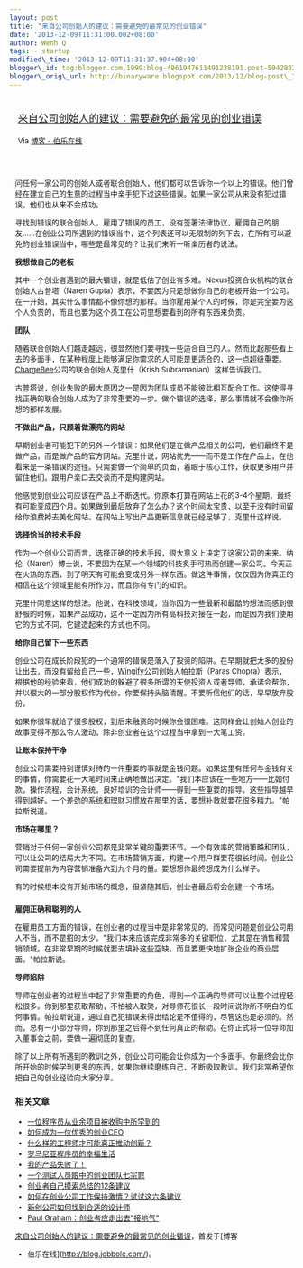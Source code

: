 ```yaml
--- 
layout: post 
title: "来自公司创始人的建议：需要避免的最常见的创业错误" 
date: '2013-12-09T11:31:00.002+08:00' 
author: Wenh Q
tags: - startup
modified\_time: '2013-12-09T11:31:37.904+08:00' 
blogger\_id: tag:blogger.com,1999:blog-4961947611491238191.post-5942882208205838268
blogger\_orig\_url: http://binaryware.blogspot.com/2013/12/blog-post\_7226.html
---
```

<div style="margin: 10px; padding: 5px;">

<div style="font-size: 18px;">

[来自公司创始人的建议：需要避免的最常见的创业错误](http://blog.jobbole.com/52825/)

</div>

<div style="font-size: 13px;">

Via [博客 - 伯乐在线](http://blog.jobbole.com/)

</div>

</div>

<div style="font-size: 13px; padding: 15px 0 10px 10px;">

<div dir="ltr">

问任何一家公司的创始人或者联合创始人，他们都可以告诉你一个以上的错误。他们曾经在建立自己的生意的过程当中亲手犯下过这些错误。如果一家公司从来没有犯过错误，他们也从来不会成功。

</div>

<div dir="ltr">

寻找到错误的联合创始人，雇用了错误的员工，没有签署法律协议，雇佣自己的朋友……在创业公司所遇到的错误当中，这个列表还可以无限制的列下去，在所有可以避免的创业错误当中，哪些是最常见的？让我们来听一听亲历者的说法。

</div>

<div dir="ltr">

**我想做自己的老板**

</div>

<div dir="ltr">

其中一个创业者遇到的最大错误，就是低估了创业有多难。Nexus投资合伙机构的联合创始人古普塔（Naren
Gupta）表示，不要因为只是想做你自己的老板开始一个公司。在一开始，其实什么事情都不像你想的那样。当你雇用某个人的时候，你是完全要为这个人负责的，而且也要为这个员工在公司里想要看到的所有东西来负责。

</div>

**团队**

<div dir="ltr">

随着联合创始人们越走越远，很显然他们要寻找一些适合自己的人。然而比起那些看上去的多面手，在某种程度上能够满足你需求的人可能是更适合的，这一点超级重要。[ChargeBee](https://www.chargebee.com/)公司的联合创始人克里什（Krish
Subramanian）这样告诉我们。

</div>

<div dir="ltr">

古普塔说，创业失败的最大原因之一是因为团队成员不能彼此相互配合工作。这使得寻找正确的联合创始人成为了非常重要的一步。做个错误的选择，那么事情就不会像你所想的那样发展。

</div>

<div dir="ltr">

**不做出产品，只顾着做漂亮的网站**

</div>

<div dir="ltr">

早期创业者可能犯下的另外一个错误：如果他们是在做产品相关的公司，他们最终不是做产品，而是做产品的官方网站。克里什说，网站优先——而不是工作在产品上，在他看来是一条错误的途径。只需要做一个简单的页面，着眼于核心工作，获取更多用户并留住他们。跟用户亲口去交谈而不是构建网站。

</div>

<div dir="ltr">

他感觉到创业公司应该在产品上不断迭代。你原本打算在网站上花的3-4个星期，最终有可能变成四个月。如果做到最后放弃了怎么办？这个时间太宝贵，以至于没有时间留给你浪费掉去美化网站。在网站上写出产品更新信息就已经足够了，克里什这样说。

</div>

<div dir="ltr">

**选择恰当的技术手段**

</div>

<div dir="ltr">

作为一个创业公司而言，选择正确的技术手段，很大意义上决定了这家公司的未来。纳伦（Naren）博士说，不要因为在某一个领域的科技炙手可热而创建一家公司。今天正在火热的东西，到了明天有可能会变成另外一样东西。做这件事情，仅仅因为你真正的相信在这个领域里能有所作为，而且你有专门的知识。

</div>

<div dir="ltr">

克里什同意这样的想法。他说，在科技领域，当你因为一些最新和最酷的想法而感到很舒服的时候，如果产品成功，这不一定因为所有高科技对接在一起，而是因为我们使用它的方式不同，它建造起来的方式也不同。

</div>

**给你自己留下一些东西**

创业公司在成长阶段犯的一个通常的错误是落入了投资的陷阱。在早期就把太多的股份让出去，而没有留给自己一些，[Wingify](http://wingify.com/)公司创始人帕拉斯（Paras
Chopra）表示，根据他的经验来看，他们成功的躲避了很多所谓的天使投资人或者导师，承诺会帮你，并以很大的一部分股权作为代价。你要保持头脑清醒。不要听信他们的话，早早放弃股份。

如果你很早就给了很多股权，到后来融资的时候你会很困难。这同样会让创始人创业的故事变得不那么令人激动，除非创业者在这个过程当中拿到一大笔工资。



**让账本保持干净**

创业公司需要特别谨慎对待的一件重要的事就是金钱问题。如果这里有任何与金钱有关的事情，你需要花一大笔时间来正确地做出决定。"我们本应该在一些地方——比如付款，操作流程，会计系统，良好培训的会计师——得到一些重要的指导。这些指导越早得到越好。一个差劲的系统和理财习惯放在那里的话，要想补救就要花很多精力。"帕拉斯说道。



<div dir="ltr">

**市场在哪里？**

</div>

<div dir="ltr">

营销对于任何一家创业公司都是非常关键的重要环节。一个有效率的营销策略和团队，可以让公司的结局大为不同。在市场营销方面，构建一个用户群要花很长时间。创业公司需要提前为内容营销准备六到九个月的量。要想想你最终想成为什么样子。

</div>

<div dir="ltr">

有的时候根本没有开始市场的概念，但紧随其后，创业者最后将会创建一个市场。

</div>

### 

**雇佣正确和聪明的人**

在雇用员工方面的错误，在创业者的过程当中是非常常见的。而常见问题是创业公司用人不当，而不是招的太少。"我们本来应该完成非常多的关键职位，尤其是在销售和营销领域。在非常早期的时候就要去填补这些空缺，而且要更快地扩张企业的商业层面。"帕拉斯说。



<div dir="ltr">

**导师陷阱**

</div>

<div dir="ltr">

导师在创业者的过程当中起了非常重要的角色，得到一个正确的导师可以让整个过程轻松很多。你到那里获取帮助，不怕被人取笑，对导师花很长一段时间说你所不明白的任何事情。帕拉斯说道，通过自己犯错误来得出结论是不值得的，尽管这也是必须的。然而，总有一小部分导师，你到那里之后得不到任何真正的帮助。在你正式将一位导师加入董事会之前，要做一遍彻底的复查。

</div>

<div dir="ltr">

除了以上所有所遇到的教训之外，创业公司可能会让你成为一个多面手。你最终会比你所开始的时候学到更多的东西，如果你继续磨练自己，不断吸取教训。我们非常希望你把自己的创业经验向大家分享。

</div>

<div>

<div>

### 相关文章

-   [一位程序员从业余项目被收购中所学到的](http://blog.jobbole.com/49455/)
-   [如何成为一位优秀的创业CEO](http://blog.jobbole.com/46392/)
-   [什么样的工程师才可能真正推动创新？](http://blog.jobbole.com/43538/)
-   [罗马尼亚程序员的幸福生活](http://blog.jobbole.com/50684/)
-   [我的产品失败了！](http://blog.jobbole.com/43639/)
-   [一个测试人员眼中的创业团队七宗罪](http://blog.jobbole.com/47872/)
-   [创业者自己摸索总结的12条建议](http://blog.jobbole.com/43709/)
-   [如何在创业公司工作保持激情？试试这六条建议](http://blog.jobbole.com/49978/)
-   [新创公司如何找到合适的设计师](http://blog.jobbole.com/45017/)
-   [Paul
    Graham：创业者应走出去"接地气"](http://blog.jobbole.com/43355/)

</div>

</div>

[来自公司创始人的建议：需要避免的最常见的创业错误](http://blog.jobbole.com/52825/)，首发于[博客
- 伯乐在线](http://blog.jobbole.com/)。

</div>
